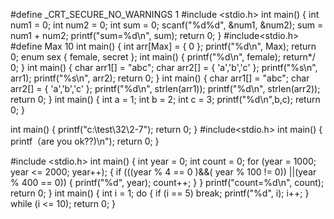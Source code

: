 #define  _CRT_SECURE_NO_WARNINGS 1
#include <stdio.h>
int main()
{
	int num1 = 0;
	int num2 = 0;
	int sum = 0;
	scanf("%d%d", &num1, &num2);
	sum = num1 + num2;
	printf("sum=%d\n", sum);
	return 0;
}
#include<stdio.h>
#define Max 10
int main()
{
	int arr[Max] = { 0 };
	printf("%d\n", Max);
	return 0;
	enum sex
	{
		female, secret
	};
	int main()
	{
		printf("%d\n", female);
		return*/ 0;
	}
	int main()
	{
		char arr1[] = "abc";
		char arr2[] = { 'a','b','c' };
		printf("%s\n", arr1);
		printf("%s\n", arr2);
		return 0;
}
int main()
{
	char arr1[] = "abc";
	char arr2[] = { 'a','b','c' };
	printf("%d\n", strlen(arr1));
	printf("%d\n", strlen(arr2));
	return 0;
}
int main()
{
	int a = 1;
	int b = 2;
	int c = 3;
	printf("%d\n",b,c);
	return 0;
}
	
int main()
{
	printf("c:\\test\\32\\2-7");
	return 0;
}
#include<stdio.h>
int main()
{
	printf（are you ok\?\?)\n");
	return 0;
}

 

#include <stdio.h>
int main()
{
	int year = 0;
	int count = 0;
	for (year = 1000; year <= 2000; year++);
	{
		if (((year % 4 == 0 )&&( year % 100 != 0)) ||(year % 400 == 0))
		{
			printf("%d", year);
			count++;
		}
	}
	printf("count=%d\n", count);
	return 0;
}
int main()
{
	int i = 1;
	do
	{
		if (i == 5)
			break;
		printf("%d", i);
		i++;
	} while (i <= 10);
	return 0;
}
